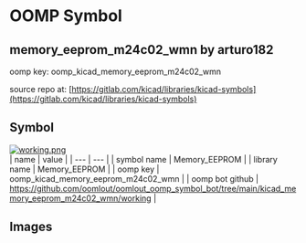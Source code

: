 # OOMP Symbol  
## memory_eeprom_m24c02_wmn  by arturo182  
  
oomp key: oomp_kicad_memory_eeprom_m24c02_wmn  
  
source repo at: [https://gitlab.com/kicad/libraries/kicad-symbols](https://gitlab.com/kicad/libraries/kicad-symbols)  
## Symbol  
  
[![working.png](working_600.png)](working.png)  
| name | value | 
| --- | --- | 
| symbol name | Memory_EEPROM | 
| library name | Memory_EEPROM | 
| oomp key | oomp_kicad_memory_eeprom_m24c02_wmn | 
| oomp bot github | https://github.com/oomlout/oomlout_oomp_symbol_bot/tree/main/kicad_memory_eeprom_m24c02_wmn/working | 
## Images  
